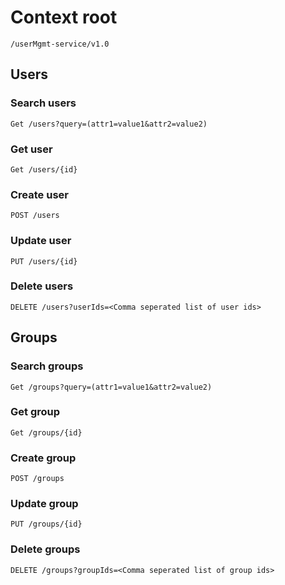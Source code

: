 # Context root
```
/userMgmt-service/v1.0
```

## Users

### Search users
```
Get /users?query=(attr1=value1&attr2=value2)
```

### Get user
```
Get /users/{id}
```

### Create user
```
POST /users
```

### Update user
```
PUT /users/{id}
```

### Delete users
```
DELETE /users?userIds=<Comma seperated list of user ids>
```

## Groups

### Search groups
```
Get /groups?query=(attr1=value1&attr2=value2)
```

### Get group
```
Get /groups/{id}
```

### Create group
```
POST /groups
```

### Update group
```
PUT /groups/{id}
```

### Delete groups
```
DELETE /groups?groupIds=<Comma seperated list of group ids>
```

